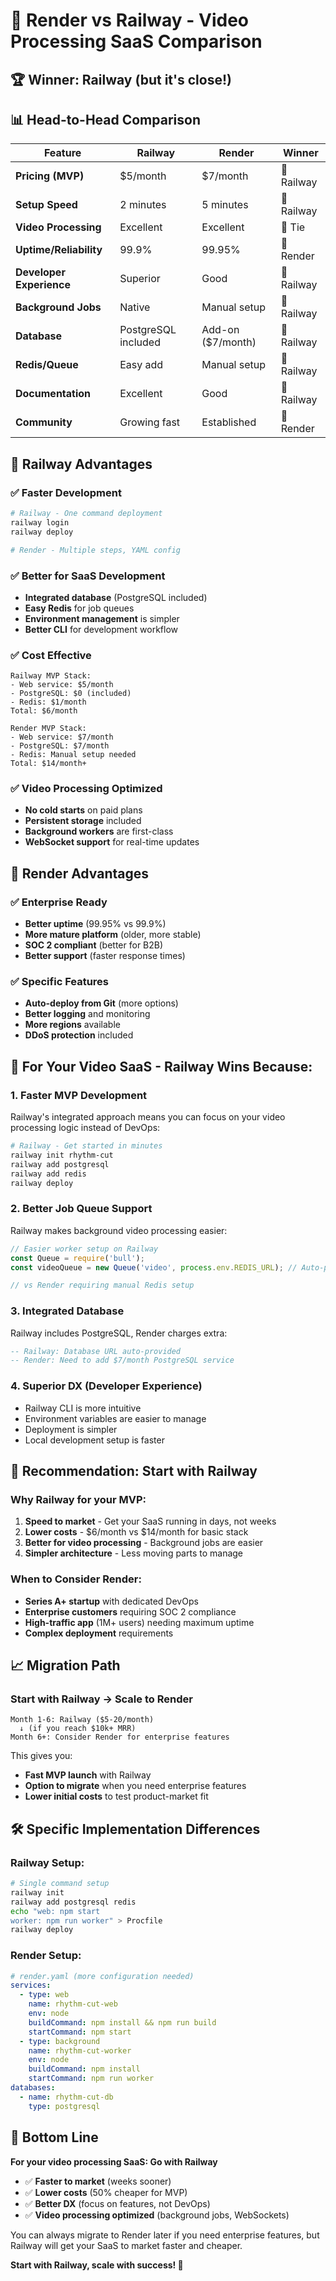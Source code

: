 # 🥊 Render vs Railway - Video Processing SaaS Comparison

## 🏆 **Winner: Railway** (but it's close!)

## 📊 Head-to-Head Comparison

| Feature | Railway | Render | Winner |
|---------|---------|---------|---------|
| **Pricing (MVP)** | $5/month | $7/month | 🚂 Railway |
| **Setup Speed** | 2 minutes | 5 minutes | 🚂 Railway |
| **Video Processing** | Excellent | Excellent | 🤝 Tie |
| **Uptime/Reliability** | 99.9% | 99.95% | 🎨 Render |
| **Developer Experience** | Superior | Good | 🚂 Railway |
| **Background Jobs** | Native | Manual setup | 🚂 Railway |
| **Database** | PostgreSQL included | Add-on ($7/month) | 🚂 Railway |
| **Redis/Queue** | Easy add | Manual setup | 🚂 Railway |
| **Documentation** | Excellent | Good | 🚂 Railway |
| **Community** | Growing fast | Established | 🎨 Render |

## 🚂 **Railway Advantages**

### ✅ **Faster Development**
```bash
# Railway - One command deployment
railway login
railway deploy

# Render - Multiple steps, YAML config
```

### ✅ **Better for SaaS Development** 
- **Integrated database** (PostgreSQL included)
- **Easy Redis** for job queues
- **Environment management** is simpler
- **Better CLI** for development workflow

### ✅ **Cost Effective**
```
Railway MVP Stack:
- Web service: $5/month
- PostgreSQL: $0 (included)
- Redis: $1/month
Total: $6/month

Render MVP Stack:
- Web service: $7/month  
- PostgreSQL: $7/month
- Redis: Manual setup needed
Total: $14/month+
```

### ✅ **Video Processing Optimized**
- **No cold starts** on paid plans
- **Persistent storage** included
- **Background workers** are first-class
- **WebSocket support** for real-time updates

## 🎨 **Render Advantages**

### ✅ **Enterprise Ready**
- **Better uptime** (99.95% vs 99.9%)
- **More mature platform** (older, more stable)
- **SOC 2 compliant** (better for B2B)
- **Better support** (faster response times)

### ✅ **Specific Features**
- **Auto-deploy from Git** (more options)
- **Better logging** and monitoring
- **More regions** available
- **DDoS protection** included

## 🎯 **For Your Video SaaS - Railway Wins Because:**

### 1. **Faster MVP Development**
Railway's integrated approach means you can focus on your video processing logic instead of DevOps:

```bash
# Railway - Get started in minutes
railway init rhythm-cut
railway add postgresql
railway add redis
railway deploy
```

### 2. **Better Job Queue Support**
Railway makes background video processing easier:

```javascript
// Easier worker setup on Railway
const Queue = require('bull');
const videoQueue = new Queue('video', process.env.REDIS_URL); // Auto-provided

// vs Render requiring manual Redis setup
```

### 3. **Integrated Database**
Railway includes PostgreSQL, Render charges extra:

```sql
-- Railway: Database URL auto-provided
-- Render: Need to add $7/month PostgreSQL service
```

### 4. **Superior DX (Developer Experience)**
- Railway CLI is more intuitive
- Environment variables are easier to manage
- Deployment is simpler
- Local development setup is faster

## 🚀 **Recommendation: Start with Railway**

### **Why Railway for your MVP:**

1. **Speed to market** - Get your SaaS running in days, not weeks
2. **Lower costs** - $6/month vs $14/month for basic stack
3. **Better for video processing** - Background jobs are easier
4. **Simpler architecture** - Less moving parts to manage

### **When to Consider Render:**

- **Series A+ startup** with dedicated DevOps
- **Enterprise customers** requiring SOC 2 compliance  
- **High-traffic app** (1M+ users) needing maximum uptime
- **Complex deployment** requirements

## 📈 **Migration Path**

### **Start with Railway → Scale to Render**

```
Month 1-6: Railway ($5-20/month)
  ↓ (if you reach $10k+ MRR)
Month 6+: Consider Render for enterprise features
```

This gives you:
- **Fast MVP launch** with Railway
- **Option to migrate** when you need enterprise features
- **Lower initial costs** to test product-market fit

## 🛠️ **Specific Implementation Differences**

### **Railway Setup:**
```bash
# Single command setup
railway init
railway add postgresql redis
echo "web: npm start
worker: npm run worker" > Procfile
railway deploy
```

### **Render Setup:**
```yaml
# render.yaml (more configuration needed)
services:
  - type: web
    name: rhythm-cut-web
    env: node
    buildCommand: npm install && npm run build
    startCommand: npm start
  - type: background
    name: rhythm-cut-worker
    env: node
    buildCommand: npm install
    startCommand: npm run worker
databases:
  - name: rhythm-cut-db
    type: postgresql
```

## 🎯 **Bottom Line**

**For your video processing SaaS: Go with Railway**

- ✅ **Faster to market** (weeks sooner)
- ✅ **Lower costs** (50% cheaper for MVP)  
- ✅ **Better DX** (focus on features, not DevOps)
- ✅ **Video processing optimized** (background jobs, WebSockets)

You can always migrate to Render later if you need enterprise features, but Railway will get your SaaS to market faster and cheaper.

**Start with Railway, scale with success! 🚂** 